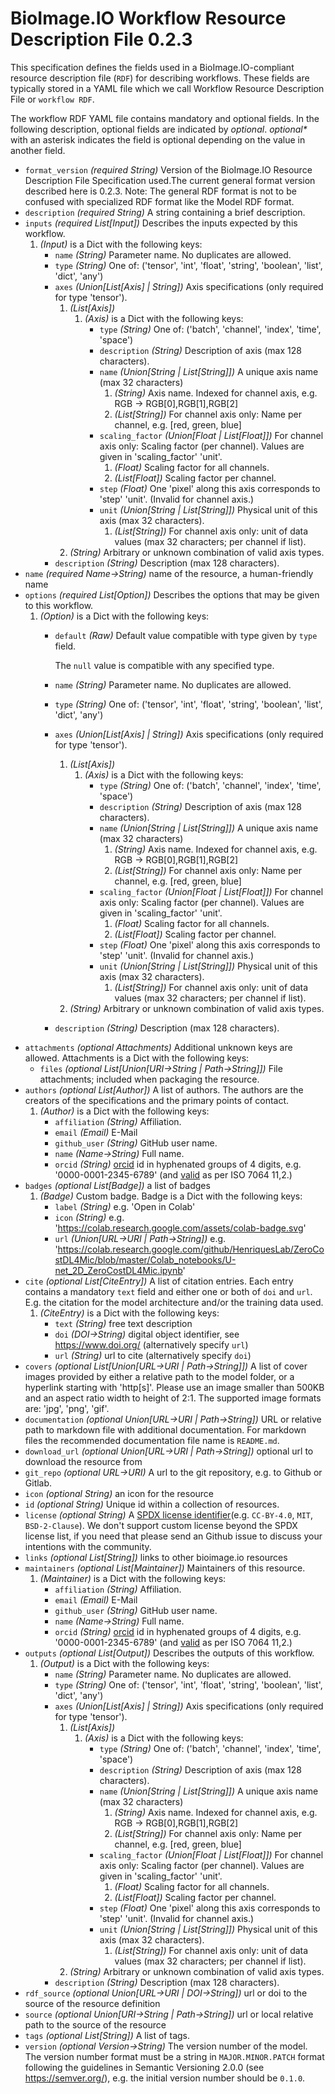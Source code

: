 # BioImage.IO Workflow Resource Description File 0.2.3
This specification defines the fields used in a BioImage.IO-compliant resource description file (`RDF`) for describing workflows.
These fields are typically stored in a YAML file which we call Workflow Resource Description File or `workflow RDF`.

The workflow RDF YAML file contains mandatory and optional fields. In the following description, optional fields are indicated by _optional_.
_optional*_ with an asterisk indicates the field is optional depending on the value in another field.


* <a id="format_version"></a>`format_version` _(required String)_ Version of the BioImage.IO Resource Description File Specification used.The current general format version described here is 0.2.3. Note: The general RDF format is not to be confused with specialized RDF format like the Model RDF format.
* <a id="description"></a>`description` _(required String)_ A string containing a brief description.
* <a id="inputs"></a>`inputs` _(required List\[Input\])_ Describes the inputs expected by this workflow.
    1.  _(Input)_   is a Dict with the following keys:
        * <a id="inputs:name"></a>`name` _(String)_ Parameter name. No duplicates are allowed.
        * <a id="inputs:type"></a>`type` _(String)_ One of: ('tensor', 'int', 'float', 'string', 'boolean', 'list', 'dict', 'any')
        * <a id="inputs:axes"></a>`axes` _(Union\[List\[Axis\] | String\])_ Axis specifications (only required for type 'tensor').
            1.  _(List\[Axis\])_ 
                1.  _(Axis)_   is a Dict with the following keys:
                    * <a id="inputs:axes:type"></a>`type` _(String)_ One of: ('batch', 'channel', 'index', 'time', 'space')
                    * <a id="inputs:axes:description"></a>`description` _(String)_ Description of axis (max 128 characters).
                    * <a id="inputs:axes:name"></a>`name` _(Union\[String | List\[String\]\])_ A unique axis name (max 32 characters)
                        1.  _(String)_ Axis name. Indexed for channel axis, e.g. RGB -> RGB[0],RGB[1],RGB[2]
                        1.  _(List\[String\])_ For channel axis only: Name per channel, e.g. [red, green, blue]
                    * <a id="inputs:axes:scaling_factor"></a>`scaling_factor` _(Union\[Float | List\[Float\]\])_ For channel axis only: Scaling factor (per channel). Values are given in 'scaling_factor' 'unit'.
                        1.  _(Float)_ Scaling factor for all channels.
                        1.  _(List\[Float\])_ Scaling factor per channel.
                    * <a id="inputs:axes:step"></a>`step` _(Float)_ One 'pixel' along this axis corresponds to 'step' 'unit'. (Invalid for channel axis.)
                    * <a id="inputs:axes:unit"></a>`unit` _(Union\[String | List\[String\]\])_ Physical unit of this axis (max 32 characters).
                        1.  _(List\[String\])_ For channel axis only: unit of data values (max 32 characters; per channel if list).
            1.  _(String)_ Arbitrary or unknown combination of valid axis types.
        * <a id="inputs:description"></a>`description` _(String)_ Description (max 128 characters).
* <a id="name"></a>`name` _(required Name→String)_ name of the resource, a human-friendly name
* <a id="options"></a>`options` _(required List\[Option\])_ Describes the options that may be given to this workflow.
    1.  _(Option)_   is a Dict with the following keys:
        * <a id="options:default"></a>`default` _(Raw)_ Default value compatible with type given by `type` field.
            
            The `null` value is compatible with any specified type.
        * <a id="options:name"></a>`name` _(String)_ Parameter name. No duplicates are allowed.
        * <a id="options:type"></a>`type` _(String)_ One of: ('tensor', 'int', 'float', 'string', 'boolean', 'list', 'dict', 'any')
        * <a id="options:axes"></a>`axes` _(Union\[List\[Axis\] | String\])_ Axis specifications (only required for type 'tensor').
            1.  _(List\[Axis\])_ 
                1.  _(Axis)_   is a Dict with the following keys:
                    * <a id="options:axes:type"></a>`type` _(String)_ One of: ('batch', 'channel', 'index', 'time', 'space')
                    * <a id="options:axes:description"></a>`description` _(String)_ Description of axis (max 128 characters).
                    * <a id="options:axes:name"></a>`name` _(Union\[String | List\[String\]\])_ A unique axis name (max 32 characters)
                        1.  _(String)_ Axis name. Indexed for channel axis, e.g. RGB -> RGB[0],RGB[1],RGB[2]
                        1.  _(List\[String\])_ For channel axis only: Name per channel, e.g. [red, green, blue]
                    * <a id="options:axes:scaling_factor"></a>`scaling_factor` _(Union\[Float | List\[Float\]\])_ For channel axis only: Scaling factor (per channel). Values are given in 'scaling_factor' 'unit'.
                        1.  _(Float)_ Scaling factor for all channels.
                        1.  _(List\[Float\])_ Scaling factor per channel.
                    * <a id="options:axes:step"></a>`step` _(Float)_ One 'pixel' along this axis corresponds to 'step' 'unit'. (Invalid for channel axis.)
                    * <a id="options:axes:unit"></a>`unit` _(Union\[String | List\[String\]\])_ Physical unit of this axis (max 32 characters).
                        1.  _(List\[String\])_ For channel axis only: unit of data values (max 32 characters; per channel if list).
            1.  _(String)_ Arbitrary or unknown combination of valid axis types.
        * <a id="options:description"></a>`description` _(String)_ Description (max 128 characters).
* <a id="attachments"></a>`attachments` _(optional Attachments)_ Additional unknown keys are allowed. Attachments is a Dict with the following keys:
    * <a id="attachments:files"></a>`files` _(optional List\[Union\[URI→String | Path→String\]\])_ File attachments; included when packaging the resource.
* <a id="authors"></a>`authors` _(optional List\[Author\])_ A list of authors. The authors are the creators of the specifications and the primary points of contact.
    1.  _(Author)_   is a Dict with the following keys:
        * <a id="authors:affiliation"></a>`affiliation` _(String)_ Affiliation.
        * <a id="authors:email"></a>`email` _(Email)_ E-Mail
        * <a id="authors:github_user"></a>`github_user` _(String)_ GitHub user name.
        * <a id="authors:name"></a>`name` _(Name→String)_ Full name.
        * <a id="authors:orcid"></a>`orcid` _(String)_ [orcid](https://support.orcid.org/hc/en-us/sections/360001495313-What-is-ORCID) id in hyphenated groups of 4 digits, e.g. '0000-0001-2345-6789' (and [valid](https://support.orcid.org/hc/en-us/articles/360006897674-Structure-of-the-ORCID-Identifier) as per ISO 7064 11,2.)
* <a id="badges"></a>`badges` _(optional List\[Badge\])_ a list of badges
    1.  _(Badge)_ Custom badge. Badge is a Dict with the following keys:
        * <a id="badges:label"></a>`label` _(String)_ e.g. 'Open in Colab'
        * <a id="badges:icon"></a>`icon` _(String)_ e.g. 'https://colab.research.google.com/assets/colab-badge.svg'
        * <a id="badges:url"></a>`url` _(Union\[URL→URI | Path→String\])_ e.g. 'https://colab.research.google.com/github/HenriquesLab/ZeroCostDL4Mic/blob/master/Colab_notebooks/U-net_2D_ZeroCostDL4Mic.ipynb'
* <a id="cite"></a>`cite` _(optional List\[CiteEntry\])_ A list of citation entries.
    Each entry contains a mandatory `text` field and either one or both of `doi` and `url`.
    E.g. the citation for the model architecture and/or the training data used.
    1.  _(CiteEntry)_   is a Dict with the following keys:
        * <a id="cite:text"></a>`text` _(String)_ free text description
        * <a id="cite:doi"></a>`doi` _(DOI→String)_ digital object identifier, see https://www.doi.org/ (alternatively specify `url`)
        * <a id="cite:url"></a>`url` _(String)_ url to cite (alternatively specify `doi`)
* <a id="covers"></a>`covers` _(optional List\[Union\[URL→URI | Path→String\]\])_ A list of cover images provided by either a relative path to the model folder, or a hyperlink starting with 'http[s]'. Please use an image smaller than 500KB and an aspect ratio width to height of 2:1. The supported image formats are: 'jpg', 'png', 'gif'.
* <a id="documentation"></a>`documentation` _(optional Union\[URL→URI | Path→String\])_ URL or relative path to markdown file with additional documentation. For markdown files the recommended documentation file name is `README.md`.
* <a id="download_url"></a>`download_url` _(optional Union\[URL→URI | Path→String\])_ optional url to download the resource from
* <a id="git_repo"></a>`git_repo` _(optional URL→URI)_ A url to the git repository, e.g. to Github or Gitlab.
* <a id="icon"></a>`icon` _(optional String)_ an icon for the resource
* <a id="id"></a>`id` _(optional String)_ Unique id within a collection of resources.
* <a id="license"></a>`license` _(optional String)_ A [SPDX license identifier](https://spdx.org/licenses/)(e.g. `CC-BY-4.0`, `MIT`, `BSD-2-Clause`). We don't support custom license beyond the SPDX license list, if you need that please send an Github issue to discuss your intentions with the community.
* <a id="links"></a>`links` _(optional List\[String\])_ links to other bioimage.io resources
* <a id="maintainers"></a>`maintainers` _(optional List\[Maintainer\])_ Maintainers of this resource.
    1.  _(Maintainer)_   is a Dict with the following keys:
        * <a id="maintainers:affiliation"></a>`affiliation` _(String)_ Affiliation.
        * <a id="maintainers:email"></a>`email` _(Email)_ E-Mail
        * <a id="maintainers:github_user"></a>`github_user` _(String)_ GitHub user name.
        * <a id="maintainers:name"></a>`name` _(Name→String)_ Full name.
        * <a id="maintainers:orcid"></a>`orcid` _(String)_ [orcid](https://support.orcid.org/hc/en-us/sections/360001495313-What-is-ORCID) id in hyphenated groups of 4 digits, e.g. '0000-0001-2345-6789' (and [valid](https://support.orcid.org/hc/en-us/articles/360006897674-Structure-of-the-ORCID-Identifier) as per ISO 7064 11,2.)
* <a id="outputs"></a>`outputs` _(optional List\[Output\])_ Describes the outputs of this workflow.
    1.  _(Output)_   is a Dict with the following keys:
        * <a id="outputs:name"></a>`name` _(String)_ Parameter name. No duplicates are allowed.
        * <a id="outputs:type"></a>`type` _(String)_ One of: ('tensor', 'int', 'float', 'string', 'boolean', 'list', 'dict', 'any')
        * <a id="outputs:axes"></a>`axes` _(Union\[List\[Axis\] | String\])_ Axis specifications (only required for type 'tensor').
            1.  _(List\[Axis\])_ 
                1.  _(Axis)_   is a Dict with the following keys:
                    * <a id="outputs:axes:type"></a>`type` _(String)_ One of: ('batch', 'channel', 'index', 'time', 'space')
                    * <a id="outputs:axes:description"></a>`description` _(String)_ Description of axis (max 128 characters).
                    * <a id="outputs:axes:name"></a>`name` _(Union\[String | List\[String\]\])_ A unique axis name (max 32 characters)
                        1.  _(String)_ Axis name. Indexed for channel axis, e.g. RGB -> RGB[0],RGB[1],RGB[2]
                        1.  _(List\[String\])_ For channel axis only: Name per channel, e.g. [red, green, blue]
                    * <a id="outputs:axes:scaling_factor"></a>`scaling_factor` _(Union\[Float | List\[Float\]\])_ For channel axis only: Scaling factor (per channel). Values are given in 'scaling_factor' 'unit'.
                        1.  _(Float)_ Scaling factor for all channels.
                        1.  _(List\[Float\])_ Scaling factor per channel.
                    * <a id="outputs:axes:step"></a>`step` _(Float)_ One 'pixel' along this axis corresponds to 'step' 'unit'. (Invalid for channel axis.)
                    * <a id="outputs:axes:unit"></a>`unit` _(Union\[String | List\[String\]\])_ Physical unit of this axis (max 32 characters).
                        1.  _(List\[String\])_ For channel axis only: unit of data values (max 32 characters; per channel if list).
            1.  _(String)_ Arbitrary or unknown combination of valid axis types.
        * <a id="outputs:description"></a>`description` _(String)_ Description (max 128 characters).
* <a id="rdf_source"></a>`rdf_source` _(optional Union\[URL→URI | DOI→String\])_ url or doi to the source of the resource definition
* <a id="source"></a>`source` _(optional Union\[URI→String | Path→String\])_ url or local relative path to the source of the resource
* <a id="tags"></a>`tags` _(optional List\[String\])_ A list of tags.
* <a id="version"></a>`version` _(optional Version→String)_ The version number of the model. The version number format must be a string in `MAJOR.MINOR.PATCH` format following the guidelines in Semantic Versioning 2.0.0 (see https://semver.org/), e.g. the initial version number should be `0.1.0`.

